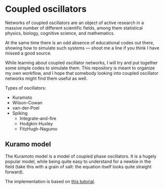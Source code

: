 Coupled oscillators
===================

Networks of coupled oscillators are an object of active research in a massive
number of different scientific fields, among them statistical physics, biology,
cognitive science, and mathematics.

At the same time there is an odd absence of educational codes out there,
showing how to simulate such systems — shoot me a line if you think I have
missed a good source.

While learning about coupled oscillator networks, I will try and put together
some simple codes to simulate them. This repository is meant to organize my own
workflow, and I hope that somebody looking into coupled oscillator networks
might find them useful as well.

Types of oscillators:
* Kuramoto
* Wilson-Cowan
* van-der-Poel
* Spiking
  * Integrate-and-fire
  * Hodgkin-Huxley
  * FitzHugh-Nagumo


Kuramo model
------------

The Kuramoto model is a model of coupled phase oscillators. It is a hugely
popular model, while being quite easy to understand for a newbie in the field
(take this with a grain of salt: the equation itself looks quite straight
forward).

The implementation is based on [this tutorial](http://tutorials.siam.org/dsweb/cotutorial/).


